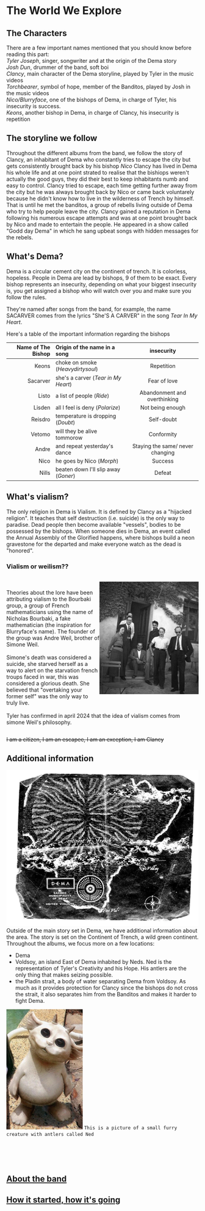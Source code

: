 # The World We Explore 

## The Characters
There are a few important names mentioned that you should know before reading this part:  
_Tyler Joseph_, singer, songwriter and at the origin of the Dema story  
_Josh Dun_, drummer of the band, soft boi  
_Clancy_, main character of the Dema storyline, played by Tyler in the music videos  
_Torchbearer_, symbol of hope, member of the Banditos, played by Josh in the music videos  
_Nico/Blurryface_, one of the bishops of Dema, in charge of Tyler, his insecurity is success.  
_Keons_, another bishop in Dema, in charge of Clancy, his insecurity is repetition  


## The storyline we follow
Throughout the different albums from the band, we follow the story of Clancy, an inhabitant of Dema who constantly tries to escape the city but gets consistently brought back by his bishop *Nico*
Clancy has lived in Dema his whole life and at one point strated to realise that the bishiops weren't actually the good guys, they did their best to keep inhabitants numb and easy to control. Clancy tried to escape, each time getting further away from the city but he was always brought back by Nico or came back voluntarely because he didn't know how to live in the wilderness of Trench by himself. That is until he met the banditos, a group of rebells living outside of Dema who try to help people leave the city.
Clancy gained a reputation in Dema following his numerous escape attempts and  was at one point brought back by Nico and made to entertain the people. He appeared in a show called "Godd day Dema" in which he sang upbeat songs with hidden messages for the rebels.


## What's Dema?
Dema is a circular cement city on the continent of trench. It is colorless, hopeless. People in Dema are lead by bishops, 9 of them to be exact. Every bishop represents an insecurity, depending on what your biggest insecurity is, you get assigned a bishop who will watch over you and make sure you follow the rules. 

They're named after songs from the band, for example, the name SACARVER comes from the lyrics "She'S A CARVER" in the song _Tear In My Heart_.  

Here's a table of the important information regarding the bishops  

Name of The Bishop  | Origin of the name in a song  | insecurity 
---------:| :----- |:-----:
Keons      | choke on smoke (_Heavydirtysoul_) | Repetition
Sacarver  | she's a carver (_Tear in My Heart_)| Fear of love
Listo   | a list of people (_Ride_) | Abandonment and overthinking
Lisden   | all I feel is deny (_Polarize_)| Not being enough
Reisdro   | temperature is dropping (_Doubt_) | Self-doubt
Vetomo  | will they be alive tommorow | Conformity
Andre   |and repeat yesterday's dance | Staying the same/ never changing
Nico | he goes by Nico (_Morph_)| Success
Nills | beaten down I'll slip away (_Goner_) | Defeat


## What's vialism?  
The only religion in Dema is Vialism. It is defined by Clancy as a "hijacked religion". It teaches that self destruction (i.e. suicide) is the only way to paradise. Dead people then become available "vessels", bodies to be possessed by the bishops.
When someone dies in Dema, an event called the Annual Assembly of the Glorified happens, where bishops build a neon gravestone for the departed and make everyone watch as the dead is "honored".
&nbsp;
### Vialism or weilism??
<p style="float:right"><img src="Twentyonepilots/bourbaki.jpg" /></p>
<p>
 <br> 
 <br> Theories about the lore have been attributing vialism to the Bourbaki group, a group of French mathematicians using the name of Nicholas Bourbaki, a fake mathematician (the inspiration for Blurryface's name). The founder of the group was Andre Weil, brother of Simone Weil. <br> 
 <br> 
Simone's death was considered a suicide, she starved herself as a way to alert on the starvation french troups faced in war, this was considered a glorious death. She believed that "overtaking your former self" was the only way to truly live. <br> 
 <br> 
Tyler has confirmed in april 2024 that the idea of vialism comes from simone Weil's philosophy.
</p>
<div style="clear:both"></div>
 

~~I am a citizen, I am an escapee, I am an exception, I am Clancy~~


## Additional information

![trench](Twentyonepilots/Trenchmap.jpg)  
Outside of the main story set in Dema, we have additional information about the area. The story is set on the Continent of Trench, a wild green continent. Throughout the albums, we focus more on a few locations: 
- Dema
- Voldsoy, an island East of Dema inhabited by Neds. Ned is the representation of Tyler's Creativity and his Hope. His antlers are the only thing that makes seizing possible.
- the Pladin strait, a body of water separating Dema from Voldsoy. As much as it provides protection for Clancy since the bishops do not cross the strait, it also separates him from the Banditos and makes it harder to fight Dema.


<img src="Twentyonepilots/Ned.jpg" alt="Twentyonepilots/Ned.jpg" width="200"/>  `This is a picture of a small furry creature with antlers called Ned`  
&nbsp;  
&nbsp;  
&nbsp;  
&nbsp;  
  
## [About the band](theband.md)  
## [How it started, how it's going](moreabout.md)
